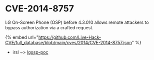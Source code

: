 # CVE-2014-8757

LG On-Screen Phone (OSP) before 4.3.010 allows remote attackers to bypass authorization via a crafted request.

{% embed url="https://github.com/Live-Hack-CVE/full_database/blob/main/cves/2014/CVE-2014-8757.json" %}


* irsl ~> [lgosp-poc](https://zeste.alice-snow.ru/2014/database/cve-2014-8757/lgosp-poc-irsl)